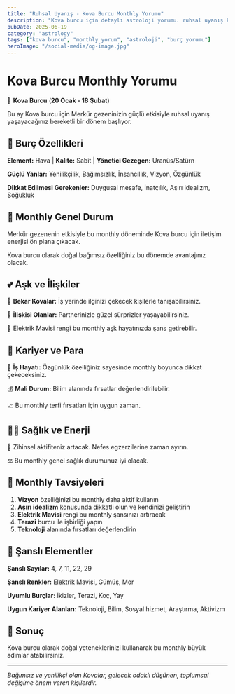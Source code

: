 ```yaml
---
title: "Ruhsal Uyanış - Kova Burcu Monthly Yorumu"
description: "Kova burcu için detaylı astroloji yorumu. ruhsal uyanış konusunda rehberlik."
pubDate: 2025-06-19
category: "astrology"
tags: ["kova burcu", "monthly yorum", "astroloji", "burç yorumu"]
heroImage: "/social-media/og-image.jpg"
---
```


# Kova Burcu Monthly Yorumu

🏺 **Kova Burcu** (**20 Ocak - 18 Şubat**)

Bu ay Kova burcu için Merkür gezeninizin güçlü etkisiyle ruhsal uyanış yaşayacağınız bereketli bir dönem başlıyor.

## 🌟 Burç Özellikleri

**Element:** Hava | **Kalite:** Sabit | **Yönetici Gezegen:** Uranüs/Satürn

**Güçlü Yanlar:** Yenilikçilik, Bağımsızlık, İnsancıllık, Vizyon, Özgünlük

**Dikkat Edilmesi Gerekenler:** Duygusal mesafe, İnatçılık, Aşırı idealizm, Soğukluk

## 💫 Monthly Genel Durum

Merkür gezenenin etkisiyle bu monthly döneminde Kova burcu için iletişim enerjisi ön plana çıkacak.

Kova burcu olarak doğal bağımsız özelliğiniz bu dönemde avantajınız olacak.

## 💕 Aşk ve İlişkiler

💖 **Bekar Kovalar:** İş yerinde ilginizi çekecek kişilerle tanışabilirsiniz.

💑 **İlişkisi Olanlar:** Partnerinizle güzel sürprizler yaşayabilirsiniz.

🌹 Elektrik Mavisi rengi bu monthly aşk hayatınızda şans getirebilir.

## 💼 Kariyer ve Para

🚀 **İş Hayatı:** Özgünlük özelliğiniz sayesinde monthly boyunca dikkat çekeceksiniz.

💰 **Mali Durum:** Bilim alanında fırsatlar değerlendirilebilir.

📈 Bu monthly terfi fırsatları için uygun zaman.

## 🏃‍♀️ Sağlık ve Enerji

💨 Zihinsel aktifiteniz artacak. Nefes egzerzilerine zaman ayırın.

⚖️ Bu monthly genel sağlık durumunuz iyi olacak.

## 🎯 Monthly Tavsiyeleri

1. **Vizyon** özelliğinizi bu monthly daha aktif kullanın
2. **Aşırı idealizm** konusunda dikkatli olun ve kendinizi geliştirin
3. **Elektrik Mavisi** rengi bu monthly şansınızı artıracak
4. **Terazi** burcu ile işbirliği yapın
5. **Teknoloji** alanında fırsatları değerlendirin

## 🔮 Şanslı Elementler

**Şanslı Sayılar:** 4, 7, 11, 22, 29

**Şanslı Renkler:** Elektrik Mavisi, Gümüş, Mor

**Uyumlu Burçlar:** İkizler, Terazi, Koç, Yay

**Uygun Kariyer Alanları:** Teknoloji, Bilim, Sosyal hizmet, Araştırma, Aktivizm

## 💫 Sonuç

Kova burcu olarak doğal yeteneklerinizi kullanarak bu monthly büyük adımlar atabilirsiniz.

---

*Bağımsız ve yenilikçi olan Kovalar, gelecek odaklı düşünen, toplumsal değişime önem veren kişilerdir.*
